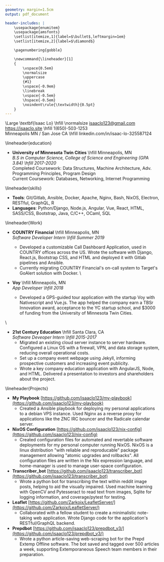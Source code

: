 ```yaml
---
geometry: margin=1.5cm
output: pdf_document

header-includes: |
    \usepackage{enumitem}
    \usepackage{amsfonts}
    \setlist[itemize,1]{label=$\bullet$,leftmargin=1em}
    \setlist[itemize,2]{label=$\diamond$}

    \pagenumbering{gobble}

    \newcommand{\lineheader}[1]
    {
        \vspace{0.5em}
        \normalsize
        \uppercase
        {#1}
        \vspace{-0.9em}
        \linebreak
        \vspace{-0.5em}
        \hspace{-0.5em}
        \noindent\rule{\textwidth}{0.5pt}
    }
---
```


\Large \textbf{Isaac Lo} \hfill \normalsize isaaclo123@gmail.com \
https://isaaclo.site \hfill 1(650)-503-1253 \
Minneapolis MN / San Jose CA \hfill linkedin.com/in/isaac-lo-325587124

\lineheader{education}

* **University of Minnesota Twin Cities** \hfill Minneapolis, MN\
  *B.S in Computer Science, College of Science and Engineering (GPA 3.84) \hfill 2017-2020*\
  Completed Coursework: Data Structures, Machine Architecture, Adv. Programming Principles,
  Program Design\
  Current Coursework: Databases, Networking, Internet Programming

\lineheader{skills}

* **Tools**: Git/Gitlab, Ansible, Docker, Apache, Nginx, Bash, NixOS, Electron, RESTful, GraphQL, R
* **Languages**: Python/Django, Node.js, Angular, Vue, React, HTML, SASS/CSS, Bootstrap, Java,
  C/C++, OCaml, SQL

\lineheader{Work}

* **COUNTRY Financial** \hfill Minneapolis, MN\
  *Software Developer Intern \hfill Summer 2019*
    - Developed a customizable Call Dashboard Application, used in COUNTRY offices across the US.
      Wrote the software with Django, React.js, Bootstrap CSS, and HTML and deployed it with Gitlab
      pipelines and Ansible.
    - Currently migrating COUNTRY Financial's on-call system to Target's GoAlert solution with
      Docker.
\

* **Voy** \hfill Minneapolis, MN\
  *App Developer \hfill 2018*
    * Developed a GPS-guided tour application with the startup Voy with Nativescript and Vue.js.
      The app helped the company earn a TBSr Innovation award, acceptance to the YC startup school,
      and \$3000 of funding from the University of Minnesota Twin Cities.

\

* **21st Century Education** \hfill Santa Clara, CA\
  *Software Deveoper Intern \hfill 2015-2017*
    * Migrated an existing cloud server instance to server hardware. Configured a Linux OS with
      a firewall, VPN, and data storage system, reducing overall operational costs.
    * Set up a company event webpage using Jekyll, informing prospective customers and increasing
      event publicity.
    * Wrote a key company education application with AngularJS, Node, and HTML. Delivered a
      presentation to investors and shareholders about the project.

\lineheader{Projects}

* **My Playbook** [https://github.com/isaaclo123/my-playbook](https://github.com/isaaclo123/my-playbook)
    * Created a Ansible playbook for deploying my personal applications to a debian VPS instance.
      Used Nginx as a reverse proxy for applications like the ZNC IRC bouncer and the Radicale
      calendar server.
* **NixOS Configuration** [https://github.com/isaaclo123/nix-config](https://github.com/isaaclo123/nix-config)
    * Created configuration files for automated and revertable software deployments for my
      personal computer running NixOS. NixOS is a linux distribution "with reliable and
      reproducable" package management allowing "atomic upgrades and rollbacks". All configuration
      files are written in the Nix expression language, and home-manager is used to manage
      user-space configuration.
* **Transcriber_bot**
  [https://github.com/isaaclo123/transcriber_bot](https://github.com/isaaclo123/transcriber_bot)
    * Wrote a python bot for transcribing the text within reddit image posts, helping to aid the
      visually impaired. Used machine learning with OpenCV and Pytesseract to read text from
      images, Sqlite for logging information, and coverage/pytest for testing.
* **Leaflet**
  [https://github.com/Zarkoix/LeafletServer/](https://github.com/Zarkoix/LeafletServer/)
    * Collaborated with a fellow student to create a minimalistic note-taking web application.
      Wrote Django code for the application's RESTful/GraphQL backend.
* **Prepdbot**
  [https://github.com/isaaclo123/prepdbot_v3/](https://github.com/isaaclo123/prepdbot_v3/)
    * Wrote a python article-saving web-scraping bot for the Prepd Extemp Offline software. The bot
      saved and tagged over 500 articles a week, supporting Extemporaneous Speech team members in
      their preparation.
